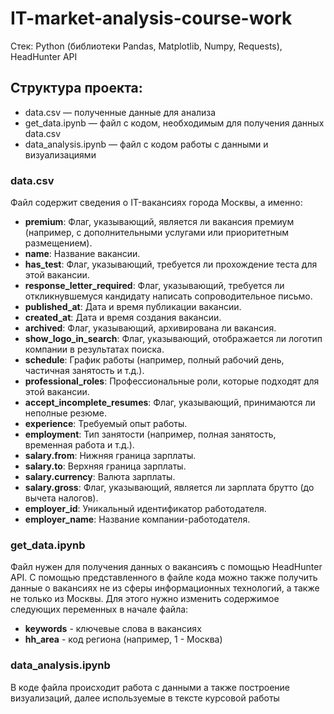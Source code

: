 # IT-market-analysis-course-work
Стек: Python (библиотеки Pandas, Matplotlib, Numpy, Requests), HeadHunter API

## Структура проекта: 
- data.csv — полученные данные для анализа
- get_data.ipynb — файл с кодом, необходимым для получения данных data.csv
- data_analysis.ipynb — файл с кодом работы с данными и визуализациями

### data.csv
Файл содержит сведения о IT-вакансиях города Москвы, а именно:
- **premium**: Флаг, указывающий, является ли вакансия премиум (например, с дополнительными услугами или приоритетным размещением).
- **name**: Название вакансии.
- **has_test**: Флаг, указывающий, требуется ли прохождение теста для этой вакансии.
- **response_letter_required**: Флаг, указывающий, требуется ли откликнувшемуся кандидату написать сопроводительное письмо.
- **published_at**: Дата и время публикации вакансии.
- **created_at**: Дата и время создания вакансии.
- **archived**: Флаг, указывающий, архивирована ли вакансия.
- **show_logo_in_search**: Флаг, указывающий, отображается ли логотип компании в результатах поиска.
- **schedule**: График работы (например, полный рабочий день, частичная занятость и т.д.).
- **professional_roles**: Профессиональные роли, которые подходят для этой вакансии.
- **accept_incomplete_resumes**: Флаг, указывающий, принимаются ли неполные резюме.
- **experience**: Требуемый опыт работы.
- **employment**: Тип занятости (например, полная занятость, временная работа и т.д.).
- **salary.from**: Нижняя граница зарплаты.
- **salary.to**: Верхняя граница зарплаты.
- **salary.currency**: Валюта зарплаты.
- **salary.gross**: Флаг, указывающий, является ли зарплата брутто (до вычета налогов).
- **employer_id**: Уникальный идентификатор работодателя.
- **employer_name**: Название компании-работодателя.

### get_data.ipynb
Файл нужен для получения данных о вакансияъ с помощью HeadHunter API.
С помощью представленного в файле кода можно также получить данные о вакансиях не из сферы информационных технологий, а также не только из Москвы. 
Для этого нужно изменить содержимое следующих переменных в начале файла:

- **keywords** - ключевые слова в вакансиях
- **hh_area**  - код региона (например, 1 - Москва)

### data_analysis.ipynb
В коде файла происходит работа с данными а также построение визуализаций, далее используемые в тексте курсовой работы
